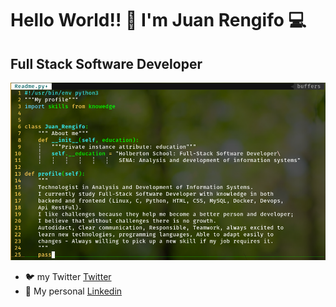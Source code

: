 # Hello World!! 👋 I'm Juan Rengifo 💻
## Full Stack Software Developer

<img src="https://github.com/juankarlos999/juankarlos999/blob/master/my_profile_Github.png">

- 🐦 my Twitter [Twitter](https://twitter.com/Juan_Karlos_999 "Twitter profile")
- 💼 My personal [Linkedin](https://www.linkedin.com/in/juan-r-95547a192/ " Go...")
